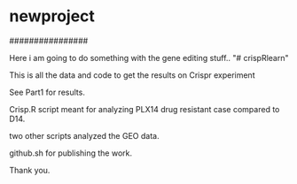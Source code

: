 # newproject

################


Here i am going to do something with the gene editing stuff..
"# crispRlearn" 

This is all the data and code to get the results on Crispr experiment

See Part1 for results.

Crisp.R script meant for analyzing PLX14 drug resistant case compared to D14.

two other scripts analyzed the GEO data.

github.sh for publishing the work.

Thank you.
